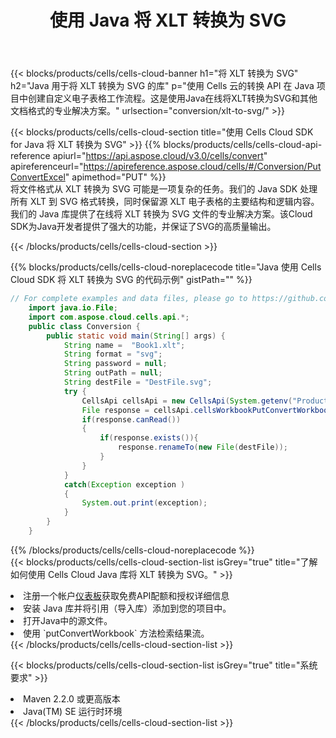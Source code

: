 ﻿---
title: 使用 Java 将 XLT 转换为 SVG
description: 利用Aspose.Cells Cloud SDK for Java将XLT格式文件转换为SVG格式文件。
kwords: Excel, Convert XLT to SVG, REST, Java
howto: How to convert XLT to SVG using Aspose.Cells Cloud Java library.
---
{{< blocks/products/cells/cells-cloud-banner h1="将 XLT 转换为 SVG" h2="Java 用于将 XLT 转换为 SVG 的库" p="使用 Cells 云的转换 API 在 Java 项目中创建自定义电子表格工作流程。这是使用Java在线将XLT转换为SVG和其他文档格式的专业解决方案。" urlsection="conversion/xlt-to-svg/" >}}

{{< blocks/products/cells/cells-cloud-section title="使用 Cells Cloud SDK for Java 将 XLT 转换为 SVG" >}}
{{% blocks/products/cells/cells-cloud-api-reference apiurl="https://api.aspose.cloud/v3.0/cells/convert" apireferenceurl="https://apireference.aspose.cloud/cells/#/Conversion/PutConvertExcel" apimethod="PUT" %}}
<br/>
将文件格式从 XLT 转换为 SVG 可能是一项复杂的任务。我们的 Java SDK 处理所有 XLT 到 SVG 格式转换，同时保留源 XLT 电子表格的主要结构和逻辑内容。我们的 Java 库提供了在线将 XLT 转换为 SVG 文件的专业解决方案。该Cloud SDK为Java开发者提供了强大的功能，并保证了SVG的高质量输出。

{{< /blocks/products/cells/cells-cloud-section >}}

{{% blocks/products/cells/cells-cloud-noreplacecode title="Java 使用 Cells Cloud SDK 将 XLT 转换为 SVG 的代码示例" gistPath="" %}}
 
```java
// For complete examples and data files, please go to https://github.com/aspose-cells-cloud/aspose-cells-cloud-java/
    import java.io.File;
    import com.aspose.cloud.cells.api.*;
    public class Conversion {
        public static void main(String[] args) {
            String name =  "Book1.xlt";
            String format = "svg";
            String password = null;
            String outPath = null;
            String destFile = "DestFile.svg";
            try {
                CellsApi cellsApi = new CellsApi(System.getenv("ProductClientId"), System.getenv("ProductClientSecret"));
                File response = cellsApi.cellsWorkbookPutConvertWorkbook(new File(name), format, password, outPath, null,null);            
                if(response.canRead())
                {
                    if(response.exists()){
                        response.renameTo(new File(destFile));
                    }                
                }
            }
            catch(Exception exception )
            {
                System.out.print(exception);
            }
        }
    }
```
 
{{% /blocks/products/cells/cells-cloud-noreplacecode %}}
<br/>
{{< blocks/products/cells/cells-cloud-section-list isGrey="true" title="了解如何使用 Cells Cloud Java 库将 XLT 转换为 SVG。" >}}
<li>注册一个帐户<a href="https://dashboard.aspose.cloud/">仪表板</a>获取免费API配额和授权详细信息</li>
<li>安装 Java 库并将引用（导入库）添加到您的项目中。</li>
<li>打开Java中的源文件。</li>
<li>使用 `putConvertWorkbook` 方法检索结果流。</li>
{{< /blocks/products/cells/cells-cloud-section-list >}}

{{< blocks/products/cells/cells-cloud-section-list isGrey="true" title="系统要求" >}}
<li>Maven 2.2.0 或更高版本</li>
<li>Java(TM) SE 运行时环境</li>
{{< /blocks/products/cells/cells-cloud-section-list >}}
